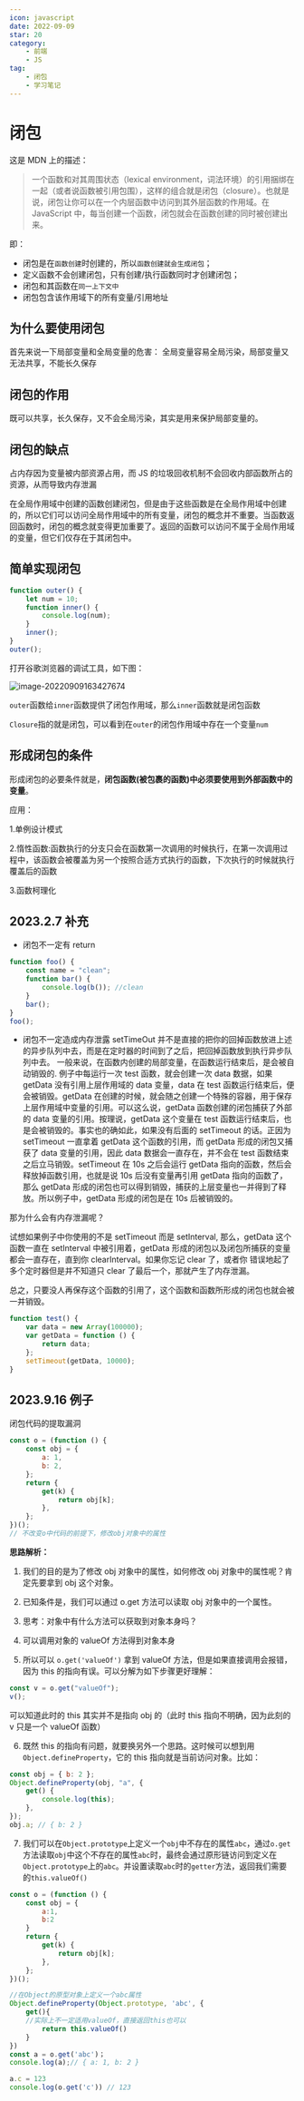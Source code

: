 ```yaml
---
icon: javascript
date: 2022-09-09
star: 20
category:
    - 前端
    - JS
tag:
    - 闭包
    - 学习笔记
---
```


# 闭包

这是 MDN 上的描述：

> 一个函数和对其周围状态（lexical environment，词法环境）的引用捆绑在一起（或者说函数被引用包围），这样的组合就是闭包（closure）。也就是说，闭包让你可以在一个内层函数中访问到其外层函数的作用域。在 JavaScript 中，每当创建一个函数，闭包就会在函数创建的同时被创建出来。

即：

-   闭包是在`函数创建`时创建的，所以`函数创建就会生成闭包`；
-   定义函数不会创建闭包，只有创建/执行函数同时才创建闭包；
-   闭包和其函数在`同一上下文中`
-   闭包包含该作用域下的所有变量/引用地址

## 为什么要使用闭包

首先来说一下局部变量和全局变量的危害： 全局变量容易全局污染，局部变量又无法共享，不能长久保存

## 闭包的作用

既可以共享，长久保存，又不会全局污染，其实是用来保护局部变量的。

## 闭包的缺点

占内存因为变量被内部资源占用，而 JS 的垃圾回收机制不会回收内部函数所占的资源，从而导致内存泄漏

在全局作用域中创建的函数创建闭包，但是由于这些函数是在全局作用域中创建的，所以它们可以访问全局作用域中的所有变量，闭包的概念并不重要。当函数返回函数时，闭包的概念就变得更加重要了。返回的函数可以访问不属于全局作用域的变量，但它们仅存在于其闭包中。

## 简单实现闭包

```js
function outer() {
	let num = 10;
	function inner() {
		console.log(num);
	}
	inner();
}
outer();
```

打开谷歌浏览器的调试工具，如下图：

![image-20220909163427674](https://xingqiu-tuchuang-1256524210.cos.ap-shanghai.myqcloud.com/7374/image-20220909163427674.png)

`outer`函数给`inner`函数提供了闭包作用域，那么`inner`函数就是闭包函数

`Closure`指的就是闭包，可以看到在`outer`的闭包作用域中存在一个变量`num`

## 形成闭包的条件

形成闭包的必要条件就是，**闭包函数(被包裹的函数)中必须要使用到外部函数中的变量**。

应用：

1.单例设计模式

2.惰性函数:函数执行的分支只会在函数第一次调用的时候执行，在第一次调用过程中，该函数会被覆盖为另一个按照合适方式执行的函数，下次执行的时候就执行覆盖后的函数

3.函数柯理化

## 2023.2.7 补充

-   闭包不一定有 return

```js
function foo() {
	const name = "clean";
	function bar() {
		console.log(b()); //clean
	}
	bar();
}
foo();
```

-   闭包不一定造成内存泄露
    setTimeOut 并不是直接的把你的回掉函数放进上述的异步队列中去，而是在定时器的时间到了之后，把回掉函数放到执行异步队列中去。
    一般来说，在函数内创建的局部变量，在函数运行结束后，是会被自动销毁的. 例子中每运行一次 test 函数，就会创建一次 data 数据，如果 getData 没有引用上层作用域的 data 变量，data 在 test 函数运行结束后，便会被销毁。getData 在创建的时候，就会随之创建一个特殊的容器，用于保存上层作用域中变量的引用。可以这么说，getData 函数创建的闭包捕获了外部的 data 变量的引用。按理说，getData 这个变量在 test 函数运行结束后，也是会被销毁的。事实也的确如此，如果没有后面的 setTimeout 的话。正因为 setTimeout 一直拿着 getData 这个函数的引用，而 getData 形成的闭包又捕获了 data 变量的引用，因此 data 数据会一直存在，并不会在 test 函数结束之后立马销毁。setTimeout 在 10s 之后会运行 getData 指向的函数，然后会释放掉函数引用，也就是说 10s 后没有变量再引用 getData 指向的函数了，那么 getData 形成的闭包也可以得到销毁，捕获的上层变量也一并得到了释放。所以例子中，getData 形成的闭包是在 10s 后被销毁的。

那为什么会有内存泄漏呢？

试想如果例子中你使用的不是 setTimeout 而是 setInterval, 那么，getData 这个函数一直在 setInterval 中被引用着，getData 形成的闭包以及闭包所捕获的变量都会一直存在，直到你 clearInterval。如果你忘记 clear 了，或者你 错误地起了多个定时器但是并不知道只 clear 了最后一个，那就产生了内存泄漏。

总之，只要没人再保存这个函数的引用了，这个函数和函数所形成的闭包也就会被一并销毁。

```js
function test() {
	var data = new Array(100000);
	var getData = function () {
		return data;
	};
	setTimeout(getData, 10000);
}
```

## 2023.9.16 例子

闭包代码的提取漏洞

```js
const o = (function () {
	const obj = {
		a: 1,
		b: 2,
	};
	return {
		get(k) {
			return obj[k];
		},
	};
})();
// 不改变o中代码的前提下，修改obj对象中的属性
```

**思路解析：**

1. 我们的目的是为了修改 obj 对象中的属性，如何修改 obj 对象中的属性呢？肯定先要拿到 obj 这个对象。

2. 已知条件是，我们可以通过 o.get 方法可以读取 obj 对象中的一个属性。

3. 思考：对象中有什么方法可以获取到对象本身吗？

4. 可以调用对象的 valueOf 方法得到对象本身

5. 所以可以 `o.get('valueOf')` 拿到 valueOf 方法，但是如果直接调用会报错，因为 this 的指向有误。可以分解为如下步骤更好理解：

```js
const v = o.get("valueOf");
v();
```

可以知道此时的 this 其实并不是指向 obj 的（此时 this 指向不明确，因为此刻的 v 只是一个 valueOf 函数）

6. 既然 this 的指向有问题，就要换另外一个思路。这时候可以想到用`Object.defineProperty`，它的 this 指向就是当前访问对象。比如：

```js
const obj = { b: 2 };
Object.defineProperty(obj, "a", {
	get() {
		console.log(this);
	},
});
obj.a; // { b: 2 }
```

7. 我们可以在`Object.prototype`上定义一个`obj`中不存在的属性`abc`，通过`o.get`方法读取`obj`中这个不存在的属性`abc`时，最终会通过原形链访问到定义在`Object.prototype`上的`abc`。并设置读取`abc`时的`getter`方法，返回我们需要的`this.valueOf()`

```js
const o = (function () {
	const obj = {
		a:1,
		b:2
	}
	return {
		get(k) {
			return obj[k];
		},
	};
})();

//在Object的原型对象上定义一个abc属性
Object.defineProperty(Object.prototype, 'abc', {
	get(){
    //实际上不一定适用valueOf，直接返回this也可以
		return this.valueOf()
	}
})
const a = o.get('abc')；
console.log(a);// { a: 1, b: 2 }

a.c = 123
console.log(o.get('c')) // 123
```
